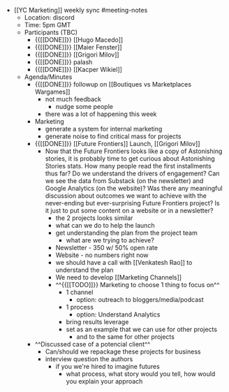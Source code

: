 - [[YC Marketing]] weekly sync #meeting-notes
    - Location: discord 
    - Time: 5pm GMT 
    - Participants (TBC)
        - {{[[DONE]]}} [[Hugo Macedo]] 
        - {{[[DONE]]}} [[Maier Fenster]]
        - {{[[DONE]]}} [[Grigori Milov]]
        - {{[[DONE]]}} palash 
        - {{[[DONE]]}} [[Kacper Wikiel]]
    - Agenda/Minutes
        - {{[[DONE]]}} followup on [[Boutiques vs Marketplaces Wargames]]
            - not much feedback
                - nudge some people
            - there was a lot of happening this week
        - Marketing
            - generate a system for internal marketing
            - generate noise to find critical mass for projects
        - {{[[DONE]]}}  [[Future Frontiers]] Launch, [[Grigori Milov]] 
            -  Now that the Future Frontiers looks like a copy of Astonishing stories, it is probably time to get curious about Astonishing Stories stats. 
              How many people read the first installments thus far? Do we understand the drivers of engagement?
              Can we see the data from Substack (on the newsletter) and Google Analytics (on the website)?
              Was there any meaningful discussion about outcomes we want to achieve with the never-ending but ever-surprising Future Frontiers project? Is it just to put some content on a website or in a newsletter?
                - the 2 projects looks similar
                - what can we do to help the launch
                - get understanding the plan from the project team
                    - what are we trying to achieve?
                - Newsletter - 350 w/ 50% open rate
                - Website - no numbers right now
                - we should have a call with [[Venkatesh Rao]] to understand the plan
                - We need to develop [[Marketing Channels]]
                - ^^{{[[TODO]]}} Marketing to choose 1 thing to focus on^^
                    - 1 channel
                        - option: outreach to bloggers/media/podcast 
                    - 1 process
                        - option: Understand Analytics
                    - bring results leverage
                    - set as an example that we can use for other projects
                        - and to the same for other projects
        - ^^Discussed case of a potencial client^^
            - Can/should we repackage these projects for business 
            - interview question the authors 
                - if you we're hired to imagine futures 
                    - what process, what story would you tell, how would you explain your approach
